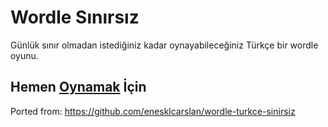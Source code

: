 # Wordle Sınırsız
 Günlük sınır olmadan istediğiniz kadar oynayabileceğiniz Türkçe bir wordle oyunu.
 
## Hemen [**Oynamak**][1] İçin

Ported from: https://github.com/enesklcarslan/wordle-turkce-sinirsiz

[1]: https://memoli0.github.io/Wordle-TR/
